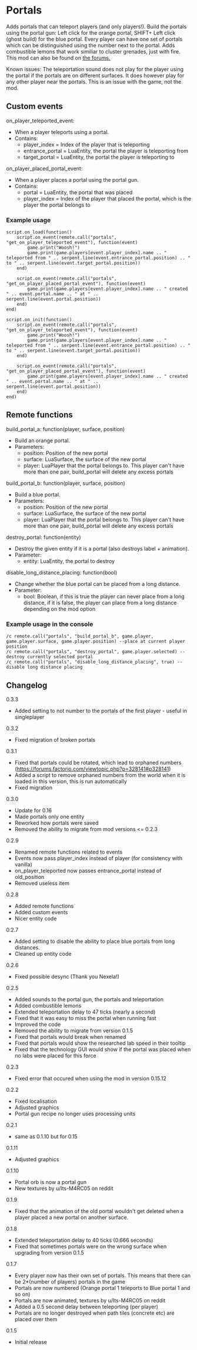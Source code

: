 # Portals

Adds portals that can teleport players (and only players!). Build the portals using the portal gun: Left click for the orange portal, SHIFT+ Left click (ghost build) for the blue portal. Every player can have one set of portals which can be distinguished using the number next to the portal. Adds combustible lemons that work similiar to cluster grenades, just with fire. This mod can also be found on [the forums.](https://forums.factorio.com/viewtopic.php?f=93&t=44305)

Known issues: The teleportation sound does not play for the player using the portal if the portals are on different surfaces. It does however play for any other player near the portals. This is an issue with the game, not the mod.

## Custom events

on_player_teleported_event:
- When a player teleports using a portal.
- Contains:
  - player_index = Index of the player that is teleporting
  - entrance_portal = LuaEntity, the portal the player is teleporting from
  - target_portal = LuaEntity, the portal the player is teleporting to

on_player_placed_portal_event:
- When a player places a portal using the portal gun.
- Contains:
  - portal = LuaEntity, the portal that was placed
  - player_index = Index of the player that placed the portal, which is the player the portal belongs to
	
### Example usage

	script.on_load(function()
		script.on_event(remote.call("portals", "get_on_player_teleported_event"), function(event)
			game.print("Woosh!")
			game.print(game.players[event.player_index].name .. " teleported from " .. serpent.line(event.entrance_portal.position) .. " to " .. serpent.line(event.target_portal.position))
		end)
	
		script.on_event(remote.call("portals", "get_on_player_placed_portal_event"), function(event)
			game.print(game.players[event.player_index].name .. " created " .. event.portal.name .. " at " .. serpent.line(event.portal.position))
		end)
	end)
	
	script.on_init(function()
		script.on_event(remote.call("portals", "get_on_player_teleported_event"), function(event)
			game.print("Woosh!")
			game.print(game.players[event.player_index].name .. " teleported from " .. serpent.line(event.entrance_portal.position) .. " to " .. serpent.line(event.target_portal.position))
		end)
		
		script.on_event(remote.call("portals", "get_on_player_placed_portal_event"), function(event)
			game.print(game.players[event.player_index].name .. " created " .. event.portal.name .. " at " .. serpent.line(event.portal.position))
		end)
	end)


## Remote functions

build_portal_a: function(player, surface, position)
- Build an orange portal.
- Parameters:
  - position: Position of the new portal
  - surface: LuaSurface, the surface of the new portal
  - player: LuaPlayer that the portal belongs to. This player can't have more than one pair, build_portal will delete any excess portals

build_portal_b: function(player, surface, position)
- Build a blue portal.
- Parameters:
  - position: Position of the new portal
  - surface: LuaSurface, the surface of the new portal
  - player: LuaPlayer that the portal belongs to. This player can't have more than one pair, build_portal will delete any excess portals

destroy_portal: function(entity)
- Destroy the given entity if it is a portal (also destroys label + animation).
- Parameter:
  - entity: LuaEntity, the portal to destroy

disable_long_distance_placing: function(bool)
- Change whether the blue portal can be placed from a long distance.
- Parameter:
  - bool: Boolean, if this is true the player can never place from a long distance, if it is false, the player can place from a long distance depending on the mod option
	
### Example usage in the console

	/c remote.call("portals", "build_portal_b", game.player, game.player.surface, game.player.position) --place at current player position
	/c remote.call("portals", "destroy_portal", game.player.selected) --destroy currently selected portal
	/c remote.call("portals", "disable_long_distance_placing", true) --disable long distance placing


## Changelog

0.3.3

- Added setting to not number to the portals of the first player - useful in singleplayer

0.3.2

- Fixed migration of broken portals

0.3.1

- Fixed that portals could be rotated, which lead to orphaned numbers (https://forums.factorio.com/viewtopic.php?p=328141#p328141)
- Added a script to remove orphaned numbers from the world when it is loaded in this version, this is run automatically
- Fixed migration

0.3.0

- Update for 0.16
- Made portals only one entity
- Reworked how portals were saved
- Removed the ability to migrate from mod versions <= 0.2.3

0.2.9

- Renamed remote functions related to events
- Events now pass player_index instead of player (for consistency with vanilla)
- on_player_teleported now passes entrance_portal instead of old_position
- Removed useless item

0.2.8

- Added remote functions
- Added custom events
- Nicer entity code

0.2.7

- Added setting to disable the ability to place blue portals from long distances.
- Cleaned up entity code

0.2.6
- Fixed possible desync (Thank you Nexela!)

0.2.5
- Added sounds to the portal gun, the portals and teleportation
- Added combustible lemons
- Extended teleportation delay to 47 ticks (nearly a second)
- Fixed that it was easy to miss the portal when running fast
- Improved the code
- Removed the ability to migrate from version 0.1.5
- Fixed that portals would break when renamed
- Fixed that portals would show the researched lab speed in their tooltip
- Fixed that the technology GUI would show if the portal was placed when no labs were placed for this force

0.2.3
- Fixed error that occured when using the mod in version 0.15.12

0.2.2
- Fixed localisation
- Adjusted graphics
- Portal gun recipe no longer uses processing units

0.2.1
 - same as 0.1.10 but for 0.15
 
0.1.11
- Adjusted graphics

0.1.10
- Portal orb is now a portal gun
- New textures by u/Its-M4RC05 on reddit

0.1.9
- Fixed that the animation of the old portal wouldn't get deleted when a player placed a new portal on another surface.

0.1.8
- Extended teleportation delay to 40 ticks (0.666 seconds)
- Fixed that sometimes portals were on the wrong surface when upgrading from version 0.1.5

0.1.7
- Every player now has their own set of portals. This means that there can be 2*(number of players) portals in the game
- Portals are now numbered (Orange portal 1 teleports to Blue portal 1 and so on)
- Portals are now animated, textures by u/Its-M4RC05 on reddit
- Added a 0.5 second delay between teleporting (per player)
- Portals are no longer destroyed when path tiles (concrete etc) are placed over them

0.1.5
- Initial release
